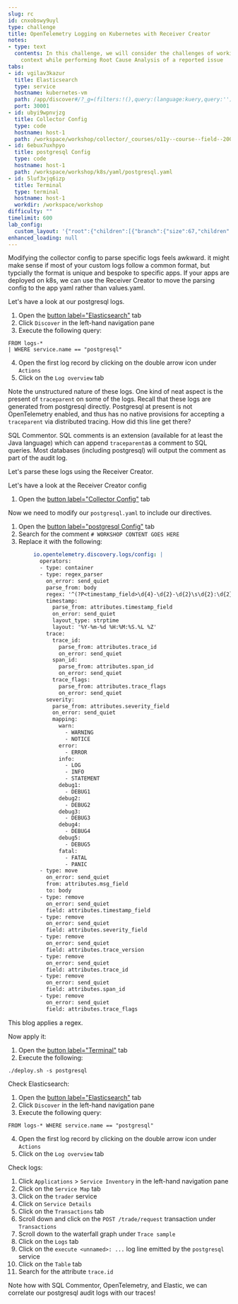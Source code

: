```yaml
---
slug: rc
id: cnxobswy9uyl
type: challenge
title: OpenTelemetry Logging on Kubernetes with Receiver Creator
notes:
- type: text
  contents: In this challenge, we will consider the challenges of working with limited
    context while performing Root Cause Analysis of a reported issue
tabs:
- id: vgilav3kazur
  title: Elasticsearch
  type: service
  hostname: kubernetes-vm
  path: /app/discover#/?_g=(filters:!(),query:(language:kuery,query:''),refreshInterval:(pause:!t,value:60000),time:(from:now-1h,to:now))&_a=(breakdownField:log.level,columns:!(),dataSource:(type:esql),filters:!(),hideChart:!f,interval:auto,query:(esql:'FROM%20logs-*%20%0A%7C%20WHERE%20service.name%20%3D%3D%20%22postgresql%22%0A%20%20'),sort:!(!('@timestamp',desc)))
  port: 30001
- id: ubyi9wpnvjzg
  title: Collector Config
  type: code
  hostname: host-1
  path: /workspace/workshop/collector/_courses/o11y--course--field--200-otel-logs--main/_challenges/04-rc/values.patch
- id: 6ebux7uxhpyo
  title: postgresql Config
  type: code
  hostname: host-1
  path: /workspace/workshop/k8s/yaml/postgresql.yaml
- id: 5luf3xjq6izp
  title: Terminal
  type: terminal
  hostname: host-1
  workdir: /workspace/workshop
difficulty: ""
timelimit: 600
lab_config:
  custom_layout: '{"root":{"children":[{"branch":{"size":67,"children":[{"leaf":{"tabs":["vgilav3kazur","ubyi9wpnvjzg","6ebux7uxhpyo"],"activeTabId":"vgilav3kazur","size":38}},{"leaf":{"tabs":["5luf3xjq6izp"],"activeTabId":"5luf3xjq6izp","size":60}}]}},{"leaf":{"tabs":["assignment"],"activeTabId":"assignment","size":32}}],"orientation":"Horizontal"}}'
enhanced_loading: null
---
```


Modifying the collector config to parse specific logs feels awkward. it might make sense if most of your custom logs follow a common format, but typcially the format is unique and bespoke to specific apps. If your apps are deployed on k8s, we can use the Receiver Creator to move the parsing config to the app yaml rather than values.yaml.

Let's have a look at our postgresql logs.

1. Open the [button label="Elasticsearch"](tab-0) tab
2. Click `Discover` in the left-hand navigation pane
3. Execute the following query:
```esql
FROM logs-*
| WHERE service.name == "postgresql"
```
4. Open the first log record by clicking on the double arrow icon under `Actions`
5. Click on the `Log overview` tab

Note the unstructured nature of these logs. One kind of neat aspect is the present of `traceparent` on some of the logs. Recall that these logs are generated from postgresql directly. Postgresql at present is not OpenTelemetry enabled, and thus has no native provisions for accepting a `traceparent` via distributed tracing. How did this line get there?

SQL Commentor. SQL comments is an extension (available for at least the Java language) which can append `traceparent`as a comment to SQL queries. Most databases (including postgresql) will output the comment as part of the audit log.

Let's parse these logs using the Receiver Creator.

Let's have a look at the Receiver Creator config
1. Open the [button label="Collector Config"](tab-1) tab

Now we need to modify our `postgresql.yaml` to include our directives.

1. Open the [button label="postgresql Config"](tab-2) tab
2. Search for the comment `# WORKSHOP CONTENT GOES HERE`
3. Replace it with the following:
```yaml
        io.opentelemetry.discovery.logs/config: |
          operators:
          - type: container
          - type: regex_parser
            on_error: send_quiet
            parse_from: body
            regex: '^(?P<timestamp_field>\d{4}-\d{2}-\d{2}\s\d{2}:\d{2}:\d{2}.\d{3}\s[A-z]+)\s\[\d+\]\s(?P<severity_field>[A-Z]+):\s*(?<msg_field>.*?)\s*(\/\*traceparent=\x27(?P<version>\d*)?-(?P<trace_id>\S*)-(?P<span_id>\S*)-(?P<trace_flags>\d*)\x27\*\/)?$'
            timestamp:
              parse_from: attributes.timestamp_field
              on_error: send_quiet
              layout_type: strptime
              layout: '%Y-%m-%d %H:%M:%S.%L %Z'
            trace:
              trace_id:
                parse_from: attributes.trace_id
                on_error: send_quiet
              span_id:
                parse_from: attributes.span_id
                on_error: send_quiet
              trace_flags:
                parse_from: attributes.trace_flags
                on_error: send_quiet
            severity:
              parse_from: attributes.severity_field
              on_error: send_quiet
              mapping:
                warn:
                  - WARNING
                  - NOTICE
                error:
                  - ERROR
                info:
                  - LOG
                  - INFO
                  - STATEMENT
                debug1:
                  - DEBUG1
                debug2:
                  - DEBUG2
                debug3:
                  - DEBUG3
                debug4:
                  - DEBUG4
                debug5:
                  - DEBUG5
                fatal:
                  - FATAL
                  - PANIC
          - type: move
            on_error: send_quiet
            from: attributes.msg_field
            to: body
          - type: remove
            on_error: send_quiet
            field: attributes.timestamp_field
          - type: remove
            on_error: send_quiet
            field: attributes.severity_field
          - type: remove
            on_error: send_quiet
            field: attributes.trace_version
          - type: remove
            on_error: send_quiet
            field: attributes.trace_id
          - type: remove
            on_error: send_quiet
            field: attributes.span_id
          - type: remove
            on_error: send_quiet
            field: attributes.trace_flags
```

This blog applies a regex.

Now apply it:
1. Open the [button label="Terminal"](tab-3) tab
2. Execute the following:
```bash,run
./deploy.sh -s postgresql
```

Check Elasticsearch:
1. Open the [button label="Elasticsearch"](tab-0) tab
2. Click `Discover` in the left-hand navigation pane
3. Execute the following query:
```esql
FROM logs-* WHERE service.name == "postgresql"
```
4. Open the first log record by clicking on the double arrow icon under `Actions`
5. Click on the `Log overview` tab

Check logs:

1. Click `Applications` > `Service Inventory` in the left-hand navigation pane
2. Click on the `Service Map` tab
3. Click on the `trader` service
4. Click on `Service Details`
5. Click on the `Transactions` tab
6. Scroll down and click on the `POST /trade/request` transaction under `Transactions`
7. Scroll down to the waterfall graph under `Trace sample`
8. Click on the `Logs` tab
9. Click on the `execute <unnamed>: ...` log line emitted by the `postgresql` service
10. Click on the `Table` tab
11. Search for the attribute `trace.id`

Note how with SQL Commentor, OpenTelemetry, and Elastic, we can correlate our postgresql audit logs with our traces!
